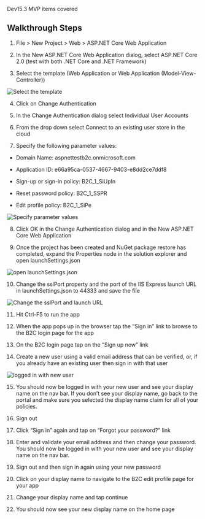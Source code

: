 Dev15.3 MVP items covered

## Walkthrough Steps

1. File > New Project > Web > ASP.NET Core Web Application

2. In the New ASP.NET Core Web Application dialog, select ASP.NET Core 2.0 (test with both .NET Core and .NET Framework)

3. Select the template (Web Application or Web Application (Model-View-Controller))

![Select the template](_images/SimpleWebAppWithB2CAuth/template.PNG)

4. Click on Change Authentication

5. In the Change Authentication dialog select Individual User Accounts

6. From the drop down select Connect to an existing user store in the cloud

7. Specify the following parameter values:

 -  Domain Name: aspnettestb2c.onmicrosoft.com

 -  Application ID: e66a95ca-0537-4667-9403-e8dd2ce7ddf8
 
 -  Sign-up or sign-in policy: B2C_1_SiUpIn
 
 -  Reset password policy: B2C_1_SSPR
 
 -  Edit profile policy: B2C_1_SiPe
 
 ![Specify parameter values](_images/SimpleWebAppWithB2CAuth/parametervalues.PNG)
 
8. Click OK in the Change Authentication dialog and in the New ASP.NET Core Web Application

9. Once the project has been created and NuGet package restore has completed, expand the Properties node in the solution explorer and open launchSettings.json

![open launchSettings.json](_images/SimpleWebAppWithB2CAuth/launchSettings.PNG)

10. Change the sslPort property and the port of the IIS Express launch URL in launchSettings.json to 44333 and save the file

![Change the sslPort and launch URL](_images/SimpleWebAppWithB2CAuth/44333.PNG)

11. Hit Ctrl-F5 to run the app
 
12. When the app pops up in the browser tap the “Sign in” link to browse to the B2C login page for the app
 
13. On the B2C login page tap on the “Sign up now” link
 
14. Create a new user using a valid email address that can be verified, or, if you already have an existing user then sign in with that user

![logged in with new user](_images/SimpleWebAppWithB2CAuth/displayname.PNG)

15. You should now be logged in with your new user and see your display name on the nav bar. If you don’t see your display name, go back to the portal and make sure you selected the display name claim for all of your policies.

16. Sign out
 
17. Click “Sign in” again and tap on “Forgot your password?” link
 
18. Enter and validate your email address and then change your password. You should now be logged in with your new user and see your display name on the nav bar.

19. Sign out and then sign in again using your new password
 
20. Click on your display name to navigate to the B2C edit profile page for your app
 
21. Change your display name and tap continue

22. You should now see your new display name on the home page

